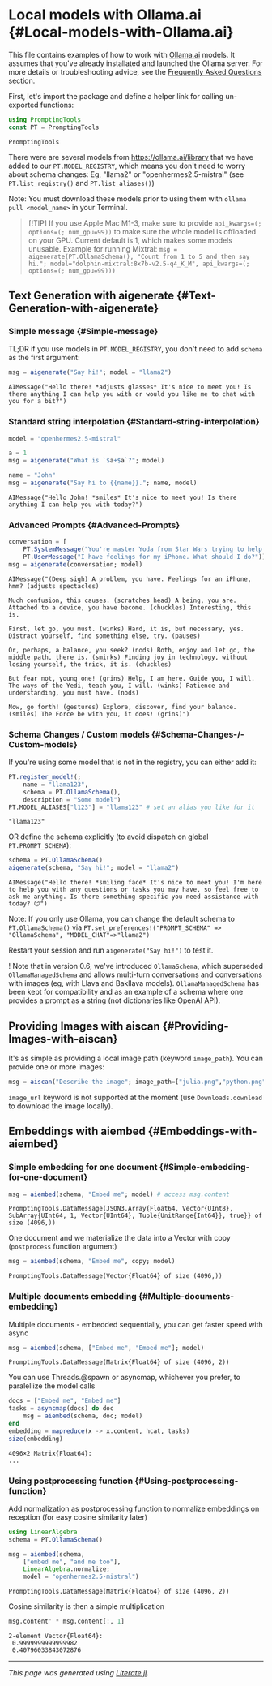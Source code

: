 


# Local models with Ollama.ai {#Local-models-with-Ollama.ai}

This file contains examples of how to work with [Ollama.ai](https://ollama.ai/) models. It assumes that you've already installated and launched the Ollama server. For more details or troubleshooting advice, see the [Frequently Asked Questions](/frequently_asked_questions#Frequently-Asked-Questions) section.

First, let's import the package and define a helper link for calling un-exported functions:

```julia
using PromptingTools
const PT = PromptingTools
```


```
PromptingTools
```


There were are several models from https://ollama.ai/library that we have added to our `PT.MODEL_REGISTRY`, which means you don't need to worry about schema changes: Eg, "llama2" or "openhermes2.5-mistral" (see `PT.list_registry()` and `PT.list_aliases()`)

Note: You must download these models prior to using them with `ollama pull <model_name>` in your Terminal.
> 
> [!TIP] If you use Apple Mac M1-3, make sure to provide `api_kwargs=(; options=(; num_gpu=99))` to make sure the whole model is offloaded on your GPU. Current default is 1, which makes some models unusable. Example for running Mixtral: `msg = aigenerate(PT.OllamaSchema(), "Count from 1 to 5 and then say hi."; model="dolphin-mixtral:8x7b-v2.5-q4_K_M", api_kwargs=(; options=(; num_gpu=99)))`
> 

## Text Generation with aigenerate {#Text-Generation-with-aigenerate}

### Simple message {#Simple-message}

TL;DR if you use models in `PT.MODEL_REGISTRY`, you don't need to add `schema` as the first argument:

```julia
msg = aigenerate("Say hi!"; model = "llama2")
```


```
AIMessage("Hello there! *adjusts glasses* It's nice to meet you! Is there anything I can help you with or would you like me to chat with you for a bit?")
```


### Standard string interpolation {#Standard-string-interpolation}

```julia
model = "openhermes2.5-mistral"

a = 1
msg = aigenerate("What is `$a+$a`?"; model)

name = "John"
msg = aigenerate("Say hi to {{name}}."; name, model)
```


```
AIMessage("Hello John! *smiles* It's nice to meet you! Is there anything I can help you with today?")
```


### Advanced Prompts {#Advanced-Prompts}

```julia
conversation = [
    PT.SystemMessage("You're master Yoda from Star Wars trying to help the user become a Yedi."),
    PT.UserMessage("I have feelings for my iPhone. What should I do?")]
msg = aigenerate(conversation; model)
```


```
AIMessage("(Deep sigh) A problem, you have. Feelings for an iPhone, hmm? (adjusts spectacles)

Much confusion, this causes. (scratches head) A being, you are. Attached to a device, you have become. (chuckles) Interesting, this is.

First, let go, you must. (winks) Hard, it is, but necessary, yes. Distract yourself, find something else, try. (pauses)

Or, perhaps, a balance, you seek? (nods) Both, enjoy and let go, the middle path, there is. (smirks) Finding joy in technology, without losing yourself, the trick, it is. (chuckles)

But fear not, young one! (grins) Help, I am here. Guide you, I will. The ways of the Yedi, teach you, I will. (winks) Patience and understanding, you must have. (nods)

Now, go forth! (gestures) Explore, discover, find your balance. (smiles) The Force be with you, it does! (grins)")
```


### Schema Changes / Custom models {#Schema-Changes-/-Custom-models}

If you're using some model that is not in the registry, you can either add it:

```julia
PT.register_model!(;
    name = "llama123",
    schema = PT.OllamaSchema(),
    description = "Some model")
PT.MODEL_ALIASES["l123"] = "llama123" # set an alias you like for it
```


```
"llama123"
```


OR define the schema explicitly (to avoid dispatch on global `PT.PROMPT_SCHEMA`):

```julia
schema = PT.OllamaSchema()
aigenerate(schema, "Say hi!"; model = "llama2")
```


```
AIMessage("Hello there! *smiling face* It's nice to meet you! I'm here to help you with any questions or tasks you may have, so feel free to ask me anything. Is there something specific you need assistance with today? 😊")
```


Note: If you only use Ollama, you can change the default schema to `PT.OllamaSchema()` via `PT.set_preferences!("PROMPT_SCHEMA" => "OllamaSchema", "MODEL_CHAT"=>"llama2")`

Restart your session and run `aigenerate("Say hi!")` to test it.

! Note that in version 0.6, we've introduced `OllamaSchema`, which superseded `OllamaManagedSchema` and allows multi-turn conversations and conversations with images (eg, with Llava and Bakllava models). `OllamaManagedSchema` has been kept for compatibility and as an example of a schema where one provides a prompt as a string (not dictionaries like OpenAI API).

## Providing Images with aiscan {#Providing-Images-with-aiscan}

It's as simple as providing a local image path (keyword `image_path`). You can provide one or more images:

```julia
msg = aiscan("Describe the image"; image_path=["julia.png","python.png"] model="bakllava")
```


`image_url` keyword is not supported at the moment (use `Downloads.download` to download the image locally).

## Embeddings with aiembed {#Embeddings-with-aiembed}

### Simple embedding for one document {#Simple-embedding-for-one-document}

```julia
msg = aiembed(schema, "Embed me"; model) # access msg.content
```


```
PromptingTools.DataMessage(JSON3.Array{Float64, Vector{UInt8}, SubArray{UInt64, 1, Vector{UInt64}, Tuple{UnitRange{Int64}}, true}} of size (4096,))
```


One document and we materialize the data into a Vector with copy (`postprocess` function argument)

```julia
msg = aiembed(schema, "Embed me", copy; model)
```


```
PromptingTools.DataMessage(Vector{Float64} of size (4096,))
```


### Multiple documents embedding {#Multiple-documents-embedding}

Multiple documents - embedded sequentially, you can get faster speed with async

```julia
msg = aiembed(schema, ["Embed me", "Embed me"]; model)
```


```
PromptingTools.DataMessage(Matrix{Float64} of size (4096, 2))
```


You can use Threads.@spawn or asyncmap, whichever you prefer, to paralellize the model calls

```julia
docs = ["Embed me", "Embed me"]
tasks = asyncmap(docs) do doc
    msg = aiembed(schema, doc; model)
end
embedding = mapreduce(x -> x.content, hcat, tasks)
size(embedding)
```


```
4096×2 Matrix{Float64}:
...
```


### Using postprocessing function {#Using-postprocessing-function}

Add normalization as postprocessing function to normalize embeddings on reception (for easy cosine similarity later)

```julia
using LinearAlgebra
schema = PT.OllamaSchema()

msg = aiembed(schema,
    ["embed me", "and me too"],
    LinearAlgebra.normalize;
    model = "openhermes2.5-mistral")
```


```
PromptingTools.DataMessage(Matrix{Float64} of size (4096, 2))
```


Cosine similarity is then a simple multiplication

```julia
msg.content' * msg.content[:, 1]
```


```
2-element Vector{Float64}:
 0.9999999999999982
 0.40796033843072876
```



---


_This page was generated using [Literate.jl](https://github.com/fredrikekre/Literate.jl)._
